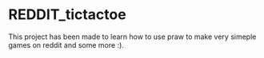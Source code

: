 # REDDIT_tictactoe

This project has been made to learn how to use praw to make very simeple games on reddit and some more :).
